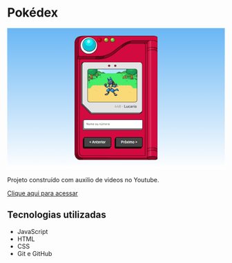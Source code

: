 # Pokédex

![preview](./.github/pokedexpreviewpng.png)

Projeto construído com auxilio de videos no Youtube.

[Clique aqui para acessar](https://eumemomrx.github.io/Pokedex/)

## Tecnologias utilizadas
- JavaScript
- HTML
- CSS
- Git e GitHub
